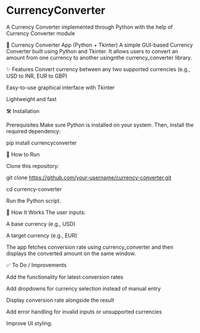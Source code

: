 # CurrencyConverter
A Currency Converter implemented through Python with the help of Currency Converter module

💱 Currency Converter App (Python + Tkinter)
A simple GUI-based Currency Converter built using Python and Tkinter. It allows users to convert an amount from one currency to another usingnthe currency_converter library.

✨ Features
Convert currency between any two supported currencies (e.g., USD to INR, EUR to GBP)

Easy-to-use graphical interface with Tkinter

Lightweight and fast

🛠️ Installation

Prerequisites
Make sure Python is installed on your system. Then, install the required dependency:

pip install currencyconverter

🚀 How to Run

Clone this repository:

git clone https://github.com/your-username/currency-converter.git

cd currency-converter

Run the Python script.

🧠 How It Works
The user inputs:

A base currency (e.g., USD)

A target currency (e.g., EUR)

The app fetches conversion rate using currency_converter and then displays the converted amount on the same window.

✅ To Do / Improvements

Add the functionality for latest conversion rates

Add dropdowns for currency selection instead of manual entry

Display conversion rate alongside the result

Add error handling for invalid inputs or unsupported currencies

Improve UI styling.
